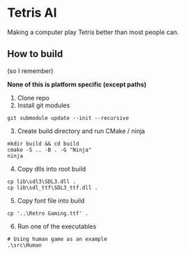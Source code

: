 # Tetris AI
Making a computer play Tetris better than most people can.

## How to build
(so I remember)

**None of this is platform specific (except paths)**
1. Clone repo
2. Install git modules
```
git submodule update --init --recursive
```
3. Create build directory and run CMake / ninja
```
mkdir build && cd build
cmake -S .. -B . -G "Ninja"
ninja
```
4. Copy dlls into root build
```
cp lib\sdl3\SDL3.dll .
cp lib\sdl_ttf\SDL3_ttf.dll .
```
5. Copy font file into build
```
cp '..\Retro Gaming.ttf' .
```
6. Run one of the executables

```
# Using human game as an example
.\src\Human
```
